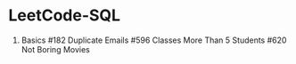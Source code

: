 # LeetCode-SQL

1. Basics
#182 Duplicate Emails
#596 Classes More Than 5 Students
#620 Not Boring Movies
